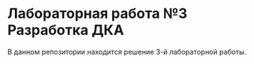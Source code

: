 # Лабораторная работа №3 Разработка ДКА

В данном репозитории находится решение 3-й лабораторной работы.